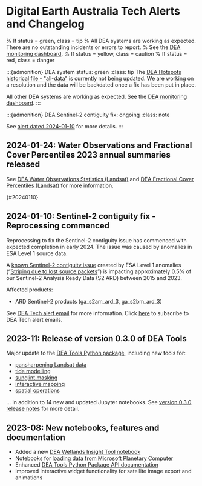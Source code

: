 # Digital Earth Australia Tech Alerts and Changelog

% If status = green, class = tip
% All DEA systems are working as expected. There are no outstanding incidents or errors to report.
% See the [DEA monitoring dashboard](https://monitoring.dea.ga.gov.au/). 
% If status = yellow, class = caution
% If status = red, class = danger

:::{admonition} DEA system status: green
:class: tip
The [DEA Hotspots historical file - "all-data"](https://hotspots.dea.ga.gov.au/files/historic) is currently not being updated. 
We are working on a resolution and the data will be backdated once a fix has been put in place.

All other DEA systems are working as expected. See the [DEA monitoring dashboard](https://monitoring.dea.ga.gov.au/). 
:::

:::{admonition} DEA Sentinel-2 contiguity fix: ongoing
:class: note

See [alert dated 2024-01-10](./#20240110) for more details.
:::

## 2024-01-24: Water Observations and Fractional Cover Percentiles 2023 annual summaries released

See [DEA Water Observations Statistics (Landsat)](/data/product/dea-water-observations-statistics-landsat/?tab=history) 
and [DEA Fractional Cover Percentiles (Landsat)](/data/product/dea-fractional-cover-percentiles-landsat/) for more information. 

{#20240110}
## 2024-01-10: Sentinel-2 contiguity fix - Reprocessing commenced

Reprocessing to fix the Sentinel-2 contiguity issue has commenced with expected completion in early 2024. The issue 
was caused by anomalies in ESA Level 1 source data.

A [known Sentinel-2 contiguity issue](https://communication.ga.gov.au/link/id/zzzz659dea46b27d5565Pzzzz61de67bd94bfe861/page.html) 
created by ESA Level 1 anomalies (“[Striping due to lost source packets](https://communication.ga.gov.au/link/id/zzzz659dea46b3858302Pzzzz61de67bd94bfe861/page.html)”) 
is impacting approximately 0.5% of our Sentinel-2 Analysis Ready Data (S2 ARD) between 2015 and 2023. 

Affected products: 
* ARD Sentinel-2 products (ga_s2am_ard_3, ga_s2bm_ard_3)  

See [DEA Tech alert email](https://communication.ga.gov.au/link/id/zzzz659df9f7f306b556Pzzzz61de67bd94bfe861/page.html) for more information. 
Click [here](https://communication.ga.gov.au/link/id/zzzz659de7f165049054Pzzzz61de67bd94bfe861/page.html) to subscribe to DEA Tech alert emails.

## 2023-11: Release of version 0.3.0 of DEA Tools

Major update to the [DEA Tools Python package](https://docs.dea.ga.gov.au/notebooks/Tools/), including new tools for:
* [pansharpening Landsat data](https://docs.dea.ga.gov.au/notebooks/How_to_guides/Pansharpening.html)
* [tide modelling](https://docs.dea.ga.gov.au/notebooks/How_to_guides/Tidal_modelling.html)
* [sunglint masking](https://docs.dea.ga.gov.au/notebooks/How_to_guides/Sunglint_masking.html)
* [interactive mapping](https://docs.dea.ga.gov.au/notebooks/Interactive_apps/README.html)
* [spatial operations](https://docs.dea.ga.gov.au/notebooks/Tools/gen/dea_tools.spatial.html)

... in addition to 14 new and updated Jupyter notebooks. See [version 0.3.0 release notes](https://github.com/GeoscienceAustralia/dea-notebooks/releases/tag/0.3.0) for more detail.

## 2023-08: New notebooks, features and documentation

* Added a new [DEA Wetlands Insight Tool notebook](https://docs.dea.ga.gov.au/notebooks/DEA_products/DEA_Wetlands_Insight_Tool.html)
* Notebooks for [loading data from Microsoft Planetary Computer](https://docs.dea.ga.gov.au/notebooks/How_to_guides/Planetary_computer.html)
* Enhanced [DEA Tools Python Package API documentation](https://docs.dea.ga.gov.au/notebooks/Tools/)
* Improved interactive widget functionality for satellite image export and animations

